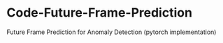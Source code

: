 # Code-Future-Frame-Prediction
Future Frame Prediction for Anomaly Detection (pytorch implementation)
